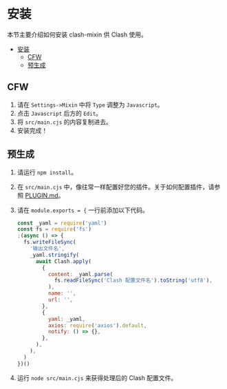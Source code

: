 # 安装

本节主要介绍如何安装 clash-mixin 供 Clash 使用。

- [安装](#安装)
  - [CFW](#cfw)
  - [预生成](#预生成)

## CFW

1. 请在 `Settings->Mixin` 中将 `Type` 调整为 `Javascript`。
2. 点击 `Javascript` 后方的 `Edit`。
3. 将 `src/main.cjs` 的内容复制进去。
4. 安装完成！

## 预生成

1. 请运行 `npm install`。
2. 在 `src/main.cjs` 中，像往常一样配置好您的插件。关于如何配置插件，请参照 [PLUGIN.md](./PLUGIN.md)。
3. 请在 `module.exports = {` 一行前添加以下代码。

   ```javascript
   const _yaml = require('yaml')
   const fs = require('fs')
   ;(async () => {
     fs.writeFileSync(
       '输出文件名',
       _yaml.stringify(
         await Clash.apply(
           {
             content: _yaml.parse(
               fs.readFileSync('Clash 配置文件名').toString('utf8'),
             ),
             name: '',
             url: '',
           },
           {
             yaml: _yaml,
             axios: require('axios').default,
             notify: () => {},
           },
         ),
       ),
     )
   })()
   ```

4. 运行 `node src/main.cjs` 来获得处理后的 Clash 配置文件。
